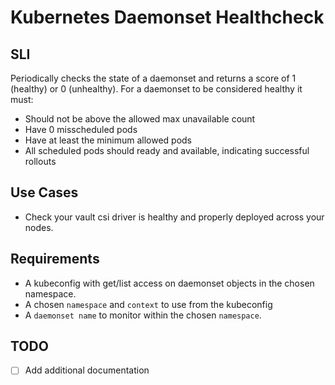 # Kubernetes Daemonset Healthcheck

## SLI
Periodically checks the state of a daemonset and returns a score of 1 (healthy) or 0 (unhealthy). For a daemonset to be considered healthy it must:

- Should not be above the allowed max unavailable count
- Have 0 misscheduled pods
- Have at least the minimum allowed pods
- All scheduled pods should ready and available, indicating successful rollouts

## Use Cases
- Check your vault csi driver is healthy and properly deployed across your nodes.

## Requirements
- A kubeconfig with get/list access on daemonset objects in the chosen namespace.
- A chosen `namespace` and `context` to use from the kubeconfig
- A `daemonset name` to monitor within the chosen `namespace`.

## TODO
- [ ] Add additional documentation